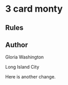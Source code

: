 # 3 card monty

## Rules

## Author

Gloria Washington

Long Island City 

Here is another change. 
